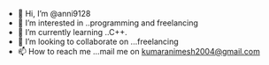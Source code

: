 - 👋 Hi, I’m @anni9128
- 👀 I’m interested in ..programming and freelancing
- 🌱 I’m currently learning ..C++.
- 💞️ I’m looking to collaborate on ...freelancing
- 📫 How to reach me ...mail me on kumaranimesh2004@gmail.com

<!---
anni9128/anni9128 is a ✨ special ✨ repository because its `README.md` (this file) appears on your GitHub profile.
You can click the Preview link to take a look at your changes.
--->
